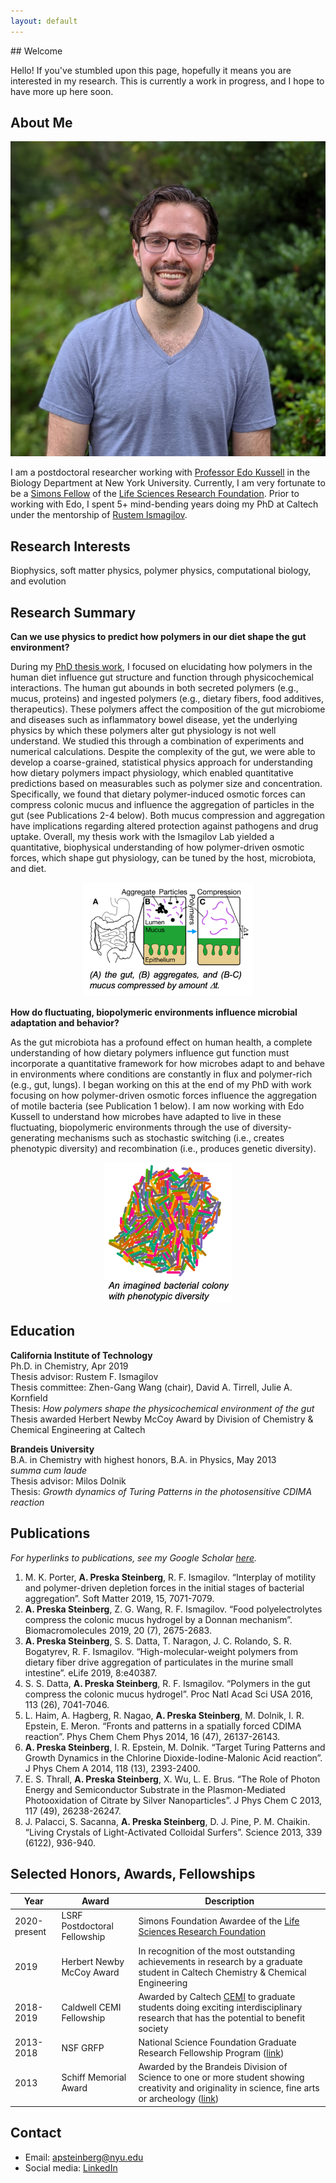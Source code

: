 ```yaml
---
layout: default
---
```

<head>
  <title>Asher Preska Steinberg</title>
</head>
## Welcome

Hello! If you've stumbled upon this page, hopefully it means you are interested in my research. This is currently a work in progress, and I hope to have more up here soon.

## About Me

<img class="profile-picture" src="LSRF_picture_cropped.jpg">

I am a postdoctoral researcher working with [Professor Edo Kussell](https://as.nyu.edu/faculty/edo-kussell.html) in the Biology Department at New York University. Currently, I am very fortunate to be a [Simons Fellow](https://www.simonsfoundation.org/life-sciences/simons-postdoctoral-fellowships-in-life-sciences/) of the [Life Sciences Research Foundation](http://www.lsrf.org/). Prior to working with Edo, I spent 5+ mind-bending years doing my PhD at Caltech under the mentorship of [Rustem Ismagilov](https://ismagilovlab.caltech.edu/).

## Research Interests

Biophysics, soft matter physics, polymer physics, computational biology, and evolution

## Research Summary

**Can we use physics to predict how polymers in our diet shape the gut environment?**

During my [PhD thesis work](https://thesis.library.caltech.edu/11474/), I focused on elucidating how polymers in the human diet influence gut structure and function through physicochemical interactions. The human gut abounds in both secreted polymers (e.g., mucus, proteins) and ingested polymers (e.g., dietary fibers, food additives, therapeutics). These polymers affect the composition of the gut microbiome and diseases such as inflammatory bowel disease, yet the underlying physics by which these polymers alter gut physiology is not well understand. We studied this through a combination of experiments and numerical calculations. Despite the complexity of the gut, we were able to develop a coarse-grained, statistical physics approach for understanding how dietary polymers impact physiology, which enabled quantitative predictions based on measurables such as polymer size and concentration. Specifically, we found that dietary polymer-induced osmotic forces can compress colonic mucus and influence the aggregation of particles in the gut (see Publications 2-4 below). Both mucus compression and aggregation have implications regarding altered protection against pathogens and drug uptake. Overall, my thesis work with the Ismagilov Lab yielded a quantitative, biophysical understanding of how polymer-driven osmotic forces, which shape gut physiology, can be tuned by the host, microbiota, and diet.

<center><img src="gut_fig.png" alt="gut schematic" style="width:272px;height:182px;"></center>

**How do fluctuating, biopolymeric environments influence microbial adaptation and behavior?**

As the gut microbiota has a profound effect on human health, a complete understanding of how dietary polymers influence gut function must incorporate a quantitative framework for how microbes adapt to and behave in environments where conditions are constantly in flux and polymer-rich (e.g., gut, lungs). I began working on this at the end of my PhD with work focusing on how polymer-driven osmotic forces influence the aggregation of motile bacteria (see Publication 1 below). I am now working with Edo Kussell to understand how microbes have adapted to live in these fluctuating, biopolymeric environments through the use of diversity-generating mechanisms such as stochastic switching (i.e., creates phenotypic diversity) and recombination (i.e., produces genetic diversity).

<center><img src="randomlycoloredcells.png" alt="Randomly colored cells" style="width:204px;height:225px;"></center>

## Education

 **California Institute of Technology** <br>
 Ph.D. in Chemistry, Apr 2019<br>
 Thesis advisor: Rustem F. Ismagilov<br>
 Thesis committee: Zhen-Gang Wang (chair), David A. Tirrell, Julie A. Kornfield <br>
 Thesis: *How polymers shape the physicochemical environment of the gut* <br>
 Thesis awarded Herbert Newby McCoy Award by Division of Chemistry & Chemical Engineering at Caltech


 **Brandeis University** <br>
 B.A. in Chemistry with highest honors, B.A. in Physics, May 2013<br>
 *summa cum laude*<br>
 Thesis advisor: Milos Dolnik <br>
 Thesis: *Growth dynamics of Turing Patterns in the photosensitive CDIMA reaction* <br>

## Publications

*For hyperlinks to publications, see my Google Scholar [here](https://scholar.google.com/citations?user=yQnF_RQAAAAJ&hl=en&oi=ao).* 

1.	M. K. Porter, **A. Preska Steinberg**, R. F. Ismagilov. “Interplay of motility and polymer-driven depletion forces in the initial stages of bacterial aggregation”. Soft Matter 2019, 15, 7071-7079.
7.	**A. Preska Steinberg**, Z. G. Wang, R. F. Ismagilov. “Food polyelectrolytes compress the colonic mucus hydrogel by a Donnan mechanism”. Biomacromolecules 2019, 20 (7), 2675-2683.
6.	**A. Preska Steinberg**, S. S. Datta, T. Naragon, J. C. Rolando, S. R. Bogatyrev, R. F. Ismagilov. “High-molecular-weight polymers from dietary fiber drive aggregation of particulates in the murine small intestine”. eLife 2019, 8:e40387.
5.	S. S. Datta, **A. Preska Steinberg**, R. F. Ismagilov. “Polymers in the gut compress the colonic mucus hydrogel”. Proc Natl Acad Sci USA 2016, 113 (26), 7041-7046.
4.	L. Haim, A. Hagberg, R. Nagao, **A. Preska Steinberg**, M. Dolnik, I. R. Epstein, E. Meron. “Fronts and patterns in a spatially forced CDIMA reaction”. Phys Chem Chem Phys 2014, 16 (47), 26137-26143.
3.	**A. Preska Steinberg**, I. R. Epstein, M. Dolnik. “Target Turing Patterns and Growth Dynamics in the Chlorine Dioxide-Iodine-Malonic Acid reaction”. J Phys Chem A 2014, 118 (13), 2393-2400.
2.	E. S. Thrall, **A. Preska Steinberg**, X. Wu, L. E. Brus. “The Role of Photon Energy and Semiconductor Substrate in the Plasmon-Mediated Photooxidation of Citrate by Silver Nanoparticles”. J Phys Chem C 2013, 117 (49), 26238-26247.
1.	J. Palacci, S. Sacanna, **A. Preska Steinberg**, D. J. Pine, P. M. Chaikin. “Living Crystals of Light-Activated Colloidal Surfers”. Science 2013, 339 (6122), 936-940.


## Selected Honors, Awards, Fellowships

Year | Award | Description
-----|-------|--------
2020-present | LSRF Postdoctoral Fellowship  | Simons Foundation Awardee of the [Life Sciences Research Foundation](http://www.lsrf.org/)
2019 | Herbert Newby McCoy Award | In recognition of the most outstanding achievements in research by a graduate student in Caltech Chemistry & Chemical Engineering 
2018-2019 | Caldwell CEMI Fellowship | Awarded by Caltech [CEMI](http://microbiology.caltech.edu/index.html) to graduate students doing exciting interdisciplinary research that has the potential to benefit society
2013-2018 | NSF GRFP | National Science Foundation Graduate Research Fellowship Program ([link](https://www.nsfgrfp.org/))
2013 | Schiff Memorial Award | Awarded by the Brandeis Division of Science to one or more student showing creativity and originality in science, fine arts or archeology ([link](https://www.brandeis.edu/science/prizes-awards/index.html))


## Contact

* Email: [apsteinberg@nyu.edu](mailto:apsteinberg@nyu.edu)
* Social media: [LinkedIn](https://www.linkedin.com/in/asher-preska-steinberg-38b22866/)
